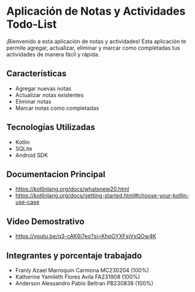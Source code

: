 # Aplicación de Notas y Actividades Todo-List 

¡Bienvenido a esta aplicación de notas y actividades! Esta aplicación te permite agregar, actualizar, eliminar y marcar como completadas tus actividades de manera fácil y rápida.

## Características

- Agregar nuevas notas
- Actualizar notas existentes
- Eliminar notas
- Marcar notas como completadas


## Tecnologías Utilizadas

- Kotlin
- SQLite
- Android SDK

 ## Documentacion Principal
 - https://kotlinlang.org/docs/whatsnew20.html
 - https://kotlinlang.org/docs/getting-started.html#choose-your-kotlin-use-case

## Video Demostrativo
 - https://youtu.be/q3-cAK6i7eo?si=KhpGYXFsjVxQOw4K
  
## Integrantes y porcentaje trabajado
 - Franly Azael Marroquin Carmona MC230204 (100%)
 - Katherine Yamileth Flores Avila FA231908 (100%)
 - Anderson Alessandro Pablo Beltran PB230838 (100%)
